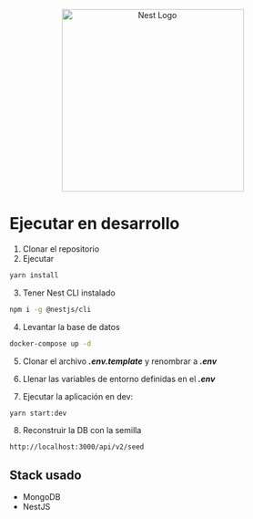 <p align="center">
  <a href="http://nestjs.com/" target="blank"><img src="https://nestjs.com/img/logo_text.svg" width="320" alt="Nest Logo" /></a>
</p>

# Ejecutar en desarrollo

1. Clonar el repositorio
2. Ejecutar

```sh
yarn install
```

3. Tener Nest CLI instalado

```sh
npm i -g @nestjs/cli
```

4. Levantar la base de datos

```sh
docker-compose up -d
```

5. Clonar el archivo ***.env.template*** y renombrar a ***.env***

6. Llenar las variables de entorno definidas en el ***.env***

7. Ejecutar la aplicación en dev:

```sh
yarn start:dev
```


8. Reconstruir la DB con la semilla

```
http://localhost:3000/api/v2/seed
```

## Stack usado
* MongoDB
* NestJS